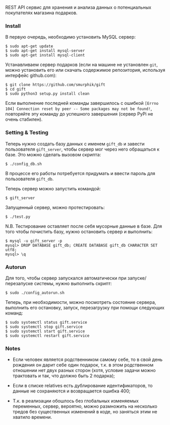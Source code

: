 REST API сервис для хранения и анализа данных о потенциальных покупателях магазина подарков.

### Install

В первую очередь, необходимо установить MySQL сервер:

    $ sudo apt-get update
    $ sudo apt-get install mysql-server
    $ sudo apt-get install mysql-client

Устанавливаем сервер подарков (если на машине не установлен `git`, можно установить его или скачать содержимое репозитория, используя интерфейс github.com):

    $ git clone https://github.com/smurphik/gift
    $ cd gift
    $ sudo python3 setup.py install clean

Если выполнение последней команды завершилось с ошибкой `[Errno 104] Connection reset by peer -- Some packages may not be found!`, повторяйте эту команду до успешного завершения (сервер PyPi не очень стабилен).

### Setting & Testing

Теперь нужно создать базу данных с именем `gift_db` и завести пользователя `gift_server`, чтобы сервер мог через него обращаться к базе. Это можно сделать вызовом скрипта:

    $ ./config_db.sh

В процессе его работы потребуется придумать и ввести пароль для пользователя `gift_db`.

Теперь сервер можно запустить командой:

    $ gift_server

Запущенный сервер, можно протестировать:

    $ ./test.py

N.B. Тестирование оставляет после себя мусорные данные в базе. Для того чтобы почистить базу, нужно остановить сервер и выполнить:

    $ mysql -u gift_server -p
    mysql> DROP DATABASE gift_db; CREATE DATABASE gift_db CHARACTER SET utf8;
    mysql> \q

### Autorun

Для того, чтобы сервер запускался автоматически при запуске/перезапуске системы, нужно выполнить скрипт:

    $ sudo ./config_autorun.sh

Теперь, при необходимости, можно посмотреть состояние сервера, выполнить его остановку, запуск, перезагрузку при помощи следующих команд:

    $ sudo systemctl status gift.service
    $ sudo systemctl stop gift.service
    $ sudo systemctl start gift.service
    $ sudo systemctl restart gift.service

### Notes

* Если человек является родственником самому себе, то в свой день рождения он дарит себе один подарок, т.к. в этом родственном отношении нет двух разных сторон (хотя, условие задачи можно трактовать и так, что должно быть 2 подарка);

* Если в списке relatives есть дублирование идентификаторов, то данные не сохраняются и возвращается ошибка 400;

* Т.к. в реализации обошлось без глобальных изменяемых переменных, сервер, вероятно, можно размножить на несколько тредов без существенных изменений в коде, но заняться этим не хватило времени.
